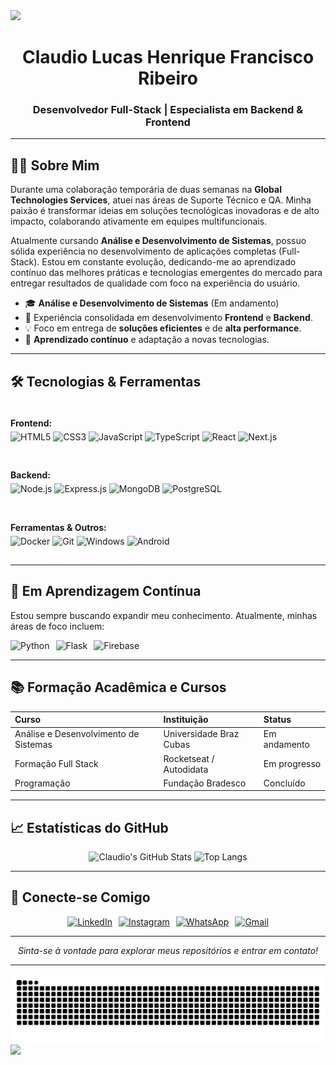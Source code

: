 <img src="https://capsule-render.vercel.app/api?type=waving&color=0F2027&height=100&section=header"/>

<h1 align="center">Claudio Lucas Henrique Francisco Ribeiro</h1>
<h3 align="center">Desenvolvedor Full-Stack | Especialista em Backend & Frontend</h3>

---

## 👨‍💻 Sobre Mim

Durante uma colaboração temporária de duas semanas na **Global Technologies Services**, atuei nas áreas de Suporte Técnico e QA. Minha paixão é transformar ideias em soluções tecnológicas inovadoras e de alto impacto, colaborando ativamente em equipes multifuncionais.

Atualmente cursando **Análise e Desenvolvimento de Sistemas**, possuo sólida experiência no desenvolvimento de aplicações completas (Full-Stack). Estou em constante evolução, dedicando-me ao aprendizado contínuo das melhores práticas e tecnologias emergentes do mercado para entregar resultados de qualidade com foco na experiência do usuário.

- 🎓 **Análise e Desenvolvimento de Sistemas** (Em andamento)
- 🚀 Experiência consolidada em desenvolvimento **Frontend** e **Backend**.
- 💡 Foco em entrega de **soluções eficientes** e de **alta performance**.
- 🧠 **Aprendizado contínuo** e adaptação a novas tecnologias.

---

## 🛠️ Tecnologias & Ferramentas

<div style="display: flex; flex-wrap: wrap; justify-content: start; gap: 10px;">
  <div style="margin-bottom: 15px;">
    <h4 align="left" style="margin-bottom: 5px;">Frontend:</h4>
    <img src="https://img.shields.io/badge/HTML5-E34F26?style=for-the-badge&logo=html5&logoColor=white" alt="HTML5"/>
    <img src="https://img.shields.io/badge/CSS3-1572B6?style=for-the-badge&logo=css3&logoColor=white" alt="CSS3"/>
    <img src="https://img.shields.io/badge/JavaScript-F7DF1E?style=for-the-badge&logo=javascript&logoColor=black" alt="JavaScript"/>
    <img src="https://img.shields.io/badge/TypeScript-3178C6?style=for-the-badge&logo=typescript&logoColor=white" alt="TypeScript"/>
    <img src="https://img.shields.io/badge/React-20232A?style=for-the-badge&logo=react&logoColor=61DAFB" alt="React"/>
    <img src="https://img.shields.io/badge/Next.js-000000?style=for-the-badge&logo=nextdotjs&logoColor=white" alt="Next.js"/>
  </div>
  <div style="margin-bottom: 15px;">
    <h4 align="left" style="margin-bottom: 5px;">Backend:</h4>
    <img src="https://img.shields.io/badge/Node.js-339933?style=for-the-badge&logo=nodedotjs&logoColor=white" alt="Node.js"/>
    <img src="https://img.shields.io/badge/Express.js-404D59?style=for-the-badge&logo=express&logoColor=white" alt="Express.js"/>
    <img src="https://img.shields.io/badge/MongoDB-4EA94B?style=for-the-badge&logo=mongodb&logoColor=white" alt="MongoDB"/>
    <img src="https://img.shields.io/badge/PostgreSQL-4169E1?style=for-the-badge&logo=postgresql&logoColor=white" alt="PostgreSQL"/>
  </div>
  <div style="margin-bottom: 15px;">
    <h4 align="left" style="margin-bottom: 5px;">Ferramentas & Outros:</h4>
    <img src="https://img.shields.io/badge/Docker-2496ED?style=for-the-badge&logo=docker&logoColor=white" alt="Docker"/>
    <img src="https://img.shields.io/badge/Git-F05032?style=for-the-badge&logo=git&logoColor=white" alt="Git"/>
    <img src="https://img.shields.io/badge/Windows-0078D6?style=for-the-badge&logo=windows&logoColor=white" alt="Windows"/>
    <img src="https://img.shields.io/badge/Android-3DDC84?style=for-the-badge&logo=android&logoColor=white" alt="Android"/>
  </div>
</div>

---

## 🌱 Em Aprendizagem Contínua

Estou sempre buscando expandir meu conhecimento. Atualmente, minhas áreas de foco incluem:

<div style="display: flex; flex-wrap: wrap; justify-content: start; gap: 10px;">
  <img src="https://img.shields.io/badge/Python-3776AB?style=for-the-badge&logo=python&logoColor=white" alt="Python"/>
  <img src="https://img.shields.io/badge/Flask-black?style=for-the-badge&logo=flask&logoColor=white" alt="Flask"/>
  <img src="https://img.shields.io/badge/Firebase-FFCA28?style=for-the-badge&logo=firebase&logoColor=black" alt="Firebase"/>
</div>

---

## 📚 Formação Acadêmica e Cursos

| Curso                                 | Instituição                     | Status       |
| :------------------------------------ | :------------------------------ | :----------- |
| Análise e Desenvolvimento de Sistemas | Universidade Braz Cubas         | Em andamento |
| Formação Full Stack                   | Rocketseat / Autodidata         | Em progresso |
| Programação                           | Fundação Bradesco               | Concluído    |

---

## 📈 Estatísticas do GitHub

<div align="center">

![Claudio's GitHub Stats](https://github-readme-stats.vercel.app/api?username=maximonGamer&show_icons=true&theme=radical&hide_border=true&bg_color=0F2027&title_color=FFF&icon_color=FFF&text_color=FFF)
![Top Langs](https://github-readme-stats.vercel.app/api/top-langs/?username=maximonGamer&layout=compact&theme=radical&hide_border=true&bg_color=0F2027&title_color=FFF&icon_color=FFF&text_color=FFF)

</div>

---

## 🤝 Conecte-se Comigo

<div align="center" style="display: flex; flex-wrap: wrap; justify-content: center; gap: 10px;">
  <a href="https://www.linkedin.com/in/claudio-lucas-henrique-francisco-ribeiro-1a8148346" target="_blank">
    <img src="https://img.shields.io/badge/LinkedIn-0077B5?style=for-the-badge&logo=linkedin&logoColor=white" alt="LinkedIn"/>
  </a>
  <a href="https://www.instagram.com/claudio_ribeirofh" target="_blank">
    <img src="https://img.shields.io/badge/Instagram-E4405F?style=for-the-badge&logo=instagram&logoColor=white" alt="Instagram"/>
  </a>
  <a href="https://wa.me/5511998115005" target="_blank">
    <img src="https://img.shields.io/badge/WhatsApp-25D366?style=for-the-badge&logo=whatsapp&logoColor=white" alt="WhatsApp"/>
  </a>
  <a href="mailto:lucasclaudio830@gmail.com">
    <img src="https://img.shields.io/badge/Gmail-D14836?style=for-the-badge&logo=gmail&logoColor=white" alt="Gmail"/>
  </a>
</div>

---

<div align="center">
  <em>Sinta-se à vontade para explorar meus repositórios e entrar em contato!</em>
</div>

---

<div align="center">
  <img src="https://github.com/maximonGamer/maximonGamer/blob/output/github-contribution-grid-snake.svg" alt="Snake animation"/>
</div>

<img src="https://capsule-render.vercel.app/api?type=waving&color=0F2027&height=100&section=footer"/>
